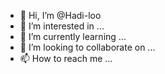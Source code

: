 - 👋 Hi, I’m @Hadi-loo
- 👀 I’m interested in ...
- 🌱 I’m currently learning ...
- 💞️ I’m looking to collaborate on ...
- 📫 How to reach me ...

<!---
Hadi-loo/Hadi-loo is a ✨ special ✨ repository because its `README.md` (this file) appears on your GitHub profile.
You can click the Preview link to take a look at your changes.
--->
